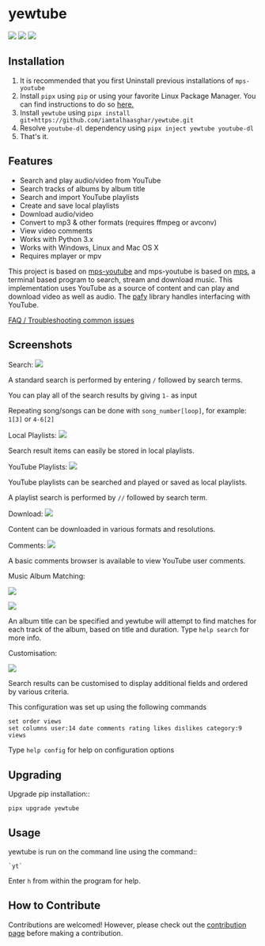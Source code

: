 yewtube
===========
![](https://img.shields.io/pypi/v/mps-youtube.svg) ![](https://img.shields.io/pypi/dm/mps-youtube.svg)  ![](https://img.shields.io/pypi/wheel/mps-youtube.svg)

Installation
------------
1. It is recommended that you first Uninstall previous installations of `mps-youtube`
1.  Install `pipx` using `pip` or using your favorite Linux Package
    Manager. You can find instructions to do so [here.](https://pypa.github.io/pipx/installation/)
1.  Install `yewtube` using
    `pipx install git+https://github.com/iamtalhaasghar/yewtube.git`
1.  Resolve `youtube-dl` dependency using
    `pipx inject yewtube youtube-dl`
1.  That's it.

Features
--------

-   Search and play audio/video from YouTube
-   Search tracks of albums by album title
-   Search and import YouTube playlists
-   Create and save local playlists
-   Download audio/video
-   Convert to mp3 & other formats (requires ffmpeg or avconv)
-   View video comments
-   Works with Python 3.x
-   Works with Windows, Linux and Mac OS X
-   Requires mplayer or mpv

This project is based on [mps-youtube](https://github.com/mps-youtube/mps-youtube) and mps-youtube is based on [mps](https://web.archive.org/web/20180429034221/https://github.com/np1/mps), a terminal based program to search, stream and download music. This
implementation uses YouTube as a source of content and can play and
download video as well as audio. The [pafy](https://github.com/mps-youtube/pafy)  library handles interfacing with YouTube.

[FAQ / Troubleshooting common issues](https://github.com/mps-youtube/mps-youtube/wiki/Troubleshooting)

Screenshots
-----------

Search:
![](http://mps-youtube.github.io/mps-youtube/std-search.png)

A standard search is performed by entering `/` followed by search terms.

You can play all of the search results by giving `1-` as input

Repeating song/songs can be done with `song_number[loop]`, for example:
`1[3]` or `4-6[2]`

Local Playlists:
![](http://mps-youtube.github.io/mps-youtube/local-playlist.png)

Search result items can easily be stored in local playlists.

YouTube Playlists:
![](http://mps-youtube.github.io/mps-youtube/playlist-search.png)

YouTube playlists can be searched and played or saved as local
playlists.

A playlist search is performed by `//` followed by search term.

Download:
![](http://mps-youtube.github.io/mps-youtube/download.png)

Content can be downloaded in various formats and resolutions.

Comments:
![](http://mps-youtube.github.io/mps-youtube/comments.png)

A basic comments browser is available to view YouTube user comments.

Music Album Matching:

![](http://mps-youtube.github.io/mps-youtube/album-1.png)

![](http://mps-youtube.github.io/mps-youtube/album-2.png)

An album title can be specified and yewtube will attempt to find
matches for each track of the album, based on title and duration. Type
`help search` for more info.

Customisation:

![](http://mps-youtube.github.io/mps-youtube/customisation2.png)

Search results can be customised to display additional fields and
ordered by various criteria.

This configuration was set up using the following commands
```
set order views
set columns user:14 date comments rating likes dislikes category:9 views
```

Type `help config` for help on configuration options

Upgrading
---------

Upgrade pip installation::

    pipx upgrade yewtube

Usage
-----

yewtube is run on the command line using the command::

    `yt`

Enter `h` from within the program for help.

How to Contribute
-----------------

Contributions are welcomed! However, please check out the [contribution page](https://github.com/iamtalhaasghar/yewtube/blob/develop/CONTRIBUTING.md) before making a contribution.

